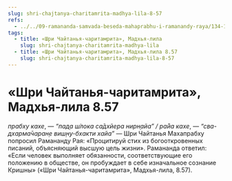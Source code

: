 ```yaml
---
slug: shri-chajtanya-charitamrita-madhya-lila-8-57
refs:
  - ../../09-ramananda-samvada-beseda-mahaprabhu-i-ramanandy-raya/134-1982-05-13-b-c1-c3-ramananda-samvada-beseda-mahaprabhu-i-ramanady-raya.md
tags:
  - title: «Шри Чайтанья-чаритамрита», Мадхья-лила
    slug: shri-chajtanya-charitamrita-madhya-lila
  - title: «Шри Чайтанья-чаритамрита», Мадхья-лила 8.57
    slug: shri-chajtanya-charitamrita-madhya-lila-8-57
---
```


# «Шри Чайтанья-чаритамрита», Мадхья-лила 8.57

*прабху кахе*, — *“пад̣а ш́лока са̄дхйера нирн̣айа” / ра̄йа кахе*, — *“сва-дхарма̄чаран̣е виш̣н̣у-бхакти хайа”* — Шри Чайтанья Махапрабху попросил Рамананду Рая: «Процитируй стих из богооткровенных писаний, объясняющий высшую цель жизни». Рамананда ответил: «Если человек выполняет обязанности, соответствующие его положению в обществе, он пробуждает в себе изначальное сознание Кришны» («Шри Чайтанья-чаритамрита», Мадхья-лила, 8.57).

